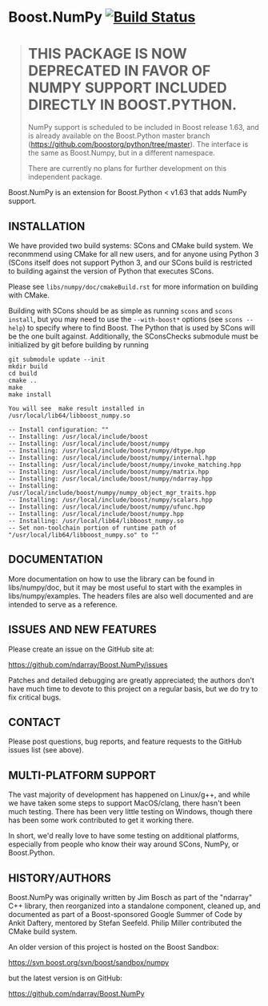 # Boost.NumPy [![Build Status](https://travis-ci.org/ndarray/Boost.NumPy.svg?branch=master)](https://travis-ci.org/ndarray/Boost.NumPy)

> # THIS PACKAGE IS NOW DEPRECATED IN FAVOR OF NUMPY SUPPORT INCLUDED DIRECTLY IN BOOST.PYTHON.
>
> NumPy support is scheduled to be included in Boost release 1.63, and is already available on
> the Boost.Python master branch (https://github.com/boostorg/python/tree/master).  The interface
> is the same as Boost.Numpy, but in a different namespace.
>
> There are currently no plans for further development on this independent package.

Boost.NumPy is an extension for Boost.Python < v1.63 that adds NumPy support.

## INSTALLATION

We have provided two build systems: SCons and CMake build system.
We reconmmend using CMake for all new users, and for anyone using
Python 3 (SCons itself does not support Python 3, and our SCons
build is restricted to building against the version of Python that
executes SCons.

Please see `libs/numpy/doc/cmakeBuild.rst` for more information on
building with CMake.

Building with SCons should be as simple as running `scons` and `scons
install`, but you may need to use the `--with-boost*` options (see
`scons --help`) to specify where to find Boost.  The Python that is
used by SCons will be the one built against. Additionally, the
SConsChecks submodule must be initialized by git before building
by running

    git submodule update --init
    mkdir build
    cd build
    cmake ..
    make
    make install
`You will see  make result installed in /usr/local/lib64/libboost_numpy.so` 

    -- Install configuration: ""
    -- Installing: /usr/local/include/boost
    -- Installing: /usr/local/include/boost/numpy
    -- Installing: /usr/local/include/boost/numpy/dtype.hpp
    -- Installing: /usr/local/include/boost/numpy/internal.hpp
    -- Installing: /usr/local/include/boost/numpy/invoke_matching.hpp
    -- Installing: /usr/local/include/boost/numpy/matrix.hpp
    -- Installing: /usr/local/include/boost/numpy/ndarray.hpp
    -- Installing: /usr/local/include/boost/numpy/numpy_object_mgr_traits.hpp
    -- Installing: /usr/local/include/boost/numpy/scalars.hpp
    -- Installing: /usr/local/include/boost/numpy/ufunc.hpp
    -- Installing: /usr/local/include/boost/numpy.hpp
    -- Installing: /usr/local/lib64/libboost_numpy.so
    -- Set non-toolchain portion of runtime path of "/usr/local/lib64/libboost_numpy.so" to ""


## DOCUMENTATION

More documentation on how to use the library can be found in
libs/numpy/doc, but it may be most useful to start with the
examples in libs/numpy/examples.  The headers files are also
well documented and are intended to serve as a reference.


## ISSUES AND NEW FEATURES

Please create an issue on the GitHub site at:

https://github.com/ndarray/Boost.NumPy/issues

Patches and detailed debugging are greatly appreciated; the authors don't have much time to devote to this project on a regular basis, but we do try to fix critical bugs.


## CONTACT

Please post questions, bug reports, and feature requests to
the GitHub issues list (see above).


## MULTI-PLATFORM SUPPORT

The vast majority of development has happened on Linux/g++, and while
we have taken some steps to support MacOS/clang, there hasn't been
much testing.  There has been very little testing on Windows, though there
has been some work contributed to get it working there.

In short, we'd really love to have some testing on additional platforms,
especially from people who know their way around SCons, NumPy, or
Boost.Python.


## HISTORY/AUTHORS

Boost.NumPy was originally written by Jim Bosch as part of the
"ndarray" C++ library, then reorganized into a standalone component,
cleaned up, and documented as part of a Boost-sponsored
Google Summer of Code by Ankit Daftery, mentored by Stefan Seefeld.
Philip Miller contributed the CMake build system.

An older version of this project is hosted on the Boost Sandbox:

https://svn.boost.org/svn/boost/sandbox/numpy

but the latest version is on GitHub:

https://github.com/ndarray/Boost.NumPy
